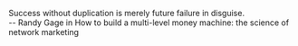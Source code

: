Success without duplication is merely future failure in disguise.  
-- Randy Gage in How to build a multi-level money machine: the science of network marketing  
